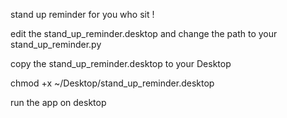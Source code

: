 stand up reminder for you who sit !

edit the stand_up_reminder.desktop and change the path to your stand_up_reminder.py

copy the stand_up_reminder.desktop to your Desktop

chmod +x ~/Desktop/stand_up_reminder.desktop

run the app on desktop